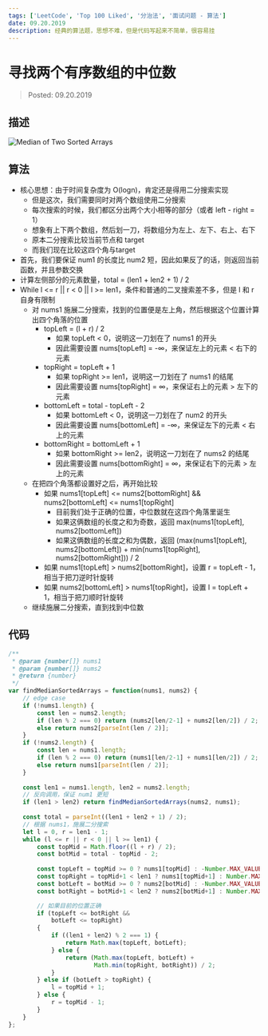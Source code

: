 ```yaml
---
tags: ['LeetCode', 'Top 100 Liked', '分治法', '面试问题 - 算法']
date: 09.20.2019
description: 经典的算法题，思想不难，但是代码写起来不简单，很容易挂
---
```


# 寻找两个有序数组的中位数

> Posted: 09.20.2019

<Tag />

## 描述

![Median of Two Sorted Arrays](/images/medianOfSA.png)

## 算法

- 核心思想：由于时间复杂度为 O(logn)，肯定还是得用二分搜索实现
  - 但是这次，我们需要同时对两个数组使用二分搜索
  - 每次搜索的时候，我们都区分出两个大小相等的部分（或者 left - right = 1）
  - 想象有上下两个数组，然后划一刀，将数组分为左上、左下、右上、右下
  - 原本二分搜索比较当前节点和 target
  - 而我们现在比较这四个角与target
- 首先，我们要保证 num1 的长度比 num2 短，因此如果反了的话，则返回当前函数，并且参数交换
- 计算左侧部分的元素数量，total = (len1 + len2 + 1) / 2
- While l <= r || r < 0 || l >= len1，条件和普通的二叉搜索差不多，但是 l 和 r 自身有限制
  - 对 nums1 施展二分搜索，找到的位置便是左上角，然后根据这个位置计算出四个角落的位置
    - topLeft = (l + r) / 2
      - 如果 topLeft < 0，说明这一刀划在了 nums1 的开头
      - 因此需要设置 nums[topLeft] = -∞，来保证左上的元素 < 右下的元素
    - topRight = topLeft + 1
      - 如果 topRight >= len1，说明这一刀划在了 nums1 的结尾
      - 因此需要设置 nums[topRight] = ∞，来保证右上的元素 > 左下的元素
    - bottomLeft = total - topLeft - 2
      - 如果 bottomLeft < 0，说明这一刀划在了 num2 的开头
      - 因此需要设置 nums[bottomLeft] = -∞，来保证左下的元素 < 右上的元素
    - bottomRight = bottomLeft + 1
      - 如果 bottomRight >= len2，说明这一刀划在了 nums2 的结尾
      - 因此需要设置 nums[bottomRight] = ∞，来保证右下的元素 > 左上的元素
  - 在把四个角落都设置好之后，再开始比较
    - 如果 nums1[topLeft] <= nums2[bottomRight] && nums2[bottomLeft] <= nums1[topRight]
      - 目前我们处于正确的位置，中位数就在这四个角落里诞生
      - 如果这俩数组的长度之和为奇数，返回 max(nums1[topLeft], nums2[bottomLeft])
      - 如果这俩数组的长度之和为偶数，返回 (max(nums1[topLeft], nums2[bottomLeft]) + min(nums1[topRight],
       nums2[bottomRight])) / 2
    - 如果 nums1[topLeft] > nums2[bottomRight]，设置 r = topLeft - 1，相当于把刀逆时针旋转
    - 如果 nums2[bottomLeft] > nums1[topRight]，设置 l = topLeft + 1，相当于把刀顺时针旋转
  - 继续施展二分搜索，直到找到中位数

## 代码

```javascript
/**
 * @param {number[]} nums1
 * @param {number[]} nums2
 * @return {number}
 */
var findMedianSortedArrays = function(nums1, nums2) {
    // edge case
    if (!nums1.length) {
        const len = nums2.length;
        if (len % 2 === 0) return (nums2[len/2-1] + nums2[len/2]) / 2;
        else return nums2[parseInt(len / 2)];
    }
    if (!nums2.length) {
        const len = nums1.length;
        if (len % 2 === 0) return (nums1[len/2-1] + nums1[len/2]) / 2;
        else return nums1[parseInt(len / 2)];
    }
    
    const len1 = nums1.length, len2 = nums2.length;
    // 反向调用，保证 num1 更短
    if (len1 > len2) return findMedianSortedArrays(nums2, nums1);
    
    const total = parseInt((len1 + len2 + 1) / 2);
    // 根据 nums1，施展二分搜索
    let l = 0, r = len1 - 1;
    while (l <= r || r < 0 || l >= len1) {
        const topMid = Math.floor((l + r) / 2);
        const botMid = total - topMid - 2;
        
        const topLeft = topMid >= 0 ? nums1[topMid] : -Number.MAX_VALUE;
        const topRight = topMid+1 < len1 ? nums1[topMid+1] : Number.MAX_VALUE;
        const botLeft = botMid >= 0 ? nums2[botMid] : -Number.MAX_VALUE;
        const botRight = botMid+1 < len2 ? nums2[botMid+1] : Number.MAX_VALUE;

        // 如果目前的位置正确
        if (topLeft <= botRight &&
            botLeft <= topRight) 
        {
            if ((len1 + len2) % 2 === 1) {
                return Math.max(topLeft, botLeft);
            } else {
                return (Math.max(topLeft, botLeft) +
                        Math.min(topRight, botRight)) / 2;
            }
        } else if (botLeft > topRight) {
            l = topMid + 1;
        } else {
            r = topMid - 1;
        }
    }
};
```


<Chirpy />